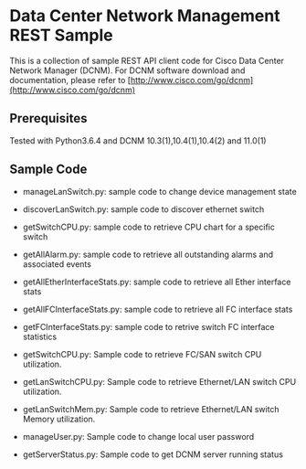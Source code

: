 # Data Center Network Management REST Sample

This is a collection of sample REST API client code for Cisco Data Center Network Manager (DCNM).
For DCNM software download and documentation, please refer to [http://www.cisco.com/go/dcnm](http://www.cisco.com/go/dcnm)

## Prerequisites	
Tested with Python3.6.4 and DCNM 10.3(1),10.4(1),10.4(2) and 11.0(1) 

## Sample Code

* manageLanSwitch.py: sample code to change device management state

* discoverLanSwitch.py: sample code to discover ethernet switch 

* getSwitchCPU.py: sample code to retrieve CPU chart for a specific switch

* getAllAlarm.py: sample code to retrieve all outstanding alarms and associated events
 
* getAllEtherInterfaceStats.py: sample code to retrieve all Ether interface stats

* getAllFCInterfaceStats.py: sample code to retrieve all FC interface stats

* getFCInterfaceStats.py: sample code to retrive switch FC interface statistics

* getSwitchCPU.py: Sample code to retrieve FC/SAN switch CPU utilization.

* getLanSwitchCPU.py: Sample code to retrieve Ethernet/LAN switch CPU utilization.

* getLanSwitchMem.py: Sample code to retrieve Ethernet/LAN switch Memory utilization.

* manageUser.py: Sample code to change local user password

* getServerStatus.py: Sample code to get DCNM server running status
